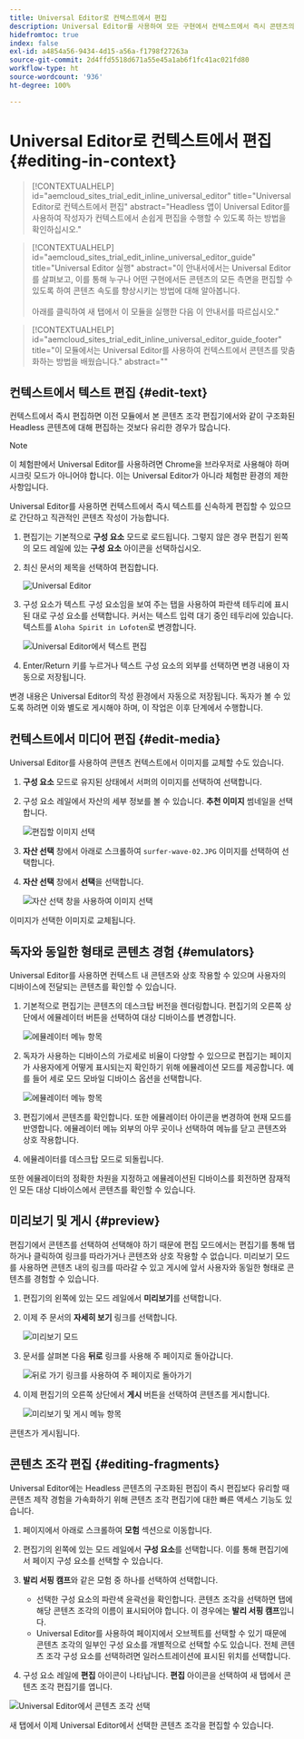 ```yaml
---
title: Universal Editor로 컨텍스트에서 편집
description: Universal Editor를 사용하여 모든 구현에서 컨텍스트에서 즉시 콘텐츠의 모든 측면을 편집할 수 있는 방법을 살펴보십시오.
hidefromtoc: true
index: false
exl-id: a4854a56-9434-4d15-a56a-f1798f27263a
source-git-commit: 2d4ffd5518d671a55e45a1ab6f1fc41ac021fd80
workflow-type: ht
source-wordcount: '936'
ht-degree: 100%

---
```



# Universal Editor로 컨텍스트에서 편집 {#editing-in-context}

>[!CONTEXTUALHELP]
>id="aemcloud_sites_trial_edit_inline_universal_editor"
>title="Universal Editor로 컨텍스트에서 편집"
>abstract="Headless 앱이 Universal Editor를 사용하여 작성자가 컨텍스트에서 손쉽게 편집을 수행할 수 있도록 하는 방법을 확인하십시오."

>[!CONTEXTUALHELP]
>id="aemcloud_sites_trial_edit_inline_universal_editor_guide"
>title="Universal Editor 실행"
>abstract="이 안내서에서는 Universal Editor를 살펴보고, 이를 통해 누구나 어떤 구현에서든 콘텐츠의 모든 측면을 편집할 수 있도록 하여 콘텐츠 속도를 향상시키는 방법에 대해 알아봅니다.<br><br>아래를 클릭하여 새 탭에서 이 모듈을 실행한 다음 이 안내서를 따르십시오."

>[!CONTEXTUALHELP]
>id="aemcloud_sites_trial_edit_inline_universal_editor_guide_footer"
>title="이 모듈에서는 Universal Editor를 사용하여 컨텍스트에서 콘텐츠를 맞춤화하는 방법을 배웠습니다."
>abstract=""

## 컨텍스트에서 텍스트 편집 {#edit-text}

컨텍스트에서 즉시 편집하면 이전 모듈에서 본 콘텐츠 조각 편집기에서와 같이 구조화된 Headless 콘텐츠에 대해 편집하는 것보다 유리한 경우가 많습니다.

>[!NOTE]
>
>이 체험판에서 Universal Editor를 사용하려면 Chrome을 브라우저로 사용해야 하며 시크릿 모드가 아니어야 합니다. 이는 Universal Editor가 아니라 체험판 환경의 제한 사항입니다.

Universal Editor를 사용하면 컨텍스트에서 즉시 텍스트를 신속하게 편집할 수 있으므로 간단하고 직관적인 콘텐츠 작성이 가능합니다.

1. 편집기는 기본적으로 **구성 요소** 모드로 로드됩니다. 그렇지 않은 경우 편집기 왼쪽의 모드 레일에 있는 **구성 요소** 아이콘을 선택하십시오.

1. 최신 문서의 제목을 선택하여 편집합니다.

   ![Universal Editor](assets/do-not-localize/ue-component-mode.png)

1. 구성 요소가 텍스트 구성 요소임을 보여 주는 탭을 사용하여 파란색 테두리에 표시된 대로 구성 요소를 선택합니다. 커서는 텍스트 입력 대기 중인 테두리에 있습니다. 텍스트를 `Aloha Spirit in Lofoten`로 변경합니다.

   ![Universal Editor에서 텍스트 편집](assets/do-not-localize/ue-edit-text-2.png)

1. Enter/Return 키를 누르거나 텍스트 구성 요소의 외부를 선택하면 변경 내용이 자동으로 저장됩니다.

변경 내용은 Universal Editor의 작성 환경에서 자동으로 저장됩니다. 독자가 볼 수 있도록 하려면 이와 별도로 게시해야 하며, 이 작업은 이후 단계에서 수행합니다.

## 컨텍스트에서 미디어 편집 {#edit-media}

Universal Editor를 사용하여 콘텐츠 컨텍스트에서 이미지를 교체할 수도 있습니다.

1. **구성 요소** 모드로 유지된 상태에서 서퍼의 이미지를 선택하여 선택합니다.

1. 구성 요소 레일에서 자산의 세부 정보를 볼 수 있습니다. **추천 이미지** 썸네일을 선택합니다.

   ![편집할 이미지 선택](assets/do-not-localize/ue-edit-media.png)

1. **자산 선택** 창에서 아래로 스크롤하여 `surfer-wave-02.JPG` 이미지를 선택하여 선택합니다.

1. **자산 선택** 창에서 **선택**&#x200B;을 선택합니다.

   ![자산 선택 창을 사용하여 이미지 선택](assets/do-not-localize/ue-select-asset.png)

이미지가 선택한 이미지로 교체됩니다.

## 독자와 동일한 형태로 콘텐츠 경험 {#emulators}

Universal Editor를 사용하면 컨텍스트 내 콘텐츠와 상호 작용할 수 있으며 사용자의 디바이스에 전달되는 콘텐츠를 확인할 수 있습니다.

1. 기본적으로 편집기는 콘텐츠의 데스크탑 버전을 렌더링합니다. 편집기의 오른쪽 상단에서 에뮬레이터 버튼을 선택하여 대상 디바이스를 변경합니다.

   ![에뮬레이터 메뉴 항목](assets/do-not-localize/ue-emulator-1.png)

1. 독자가 사용하는 디바이스의 가로세로 비율이 다양할 수 있으므로 편집기는 페이지가 사용자에게 어떻게 표시되는지 확인하기 위해 에뮬레이션 모드를 제공합니다. 예를 들어 세로 모드 모바일 디바이스 옵션을 선택합니다.

   ![에뮬레이터 메뉴 항목](assets/do-not-localize/ue-emulator-2.png)

1. 편집기에서 콘텐츠를 확인합니다. 또한 에뮬레이터 아이콘을 변경하여 현재 모드를 반영합니다. 에뮬레이터 메뉴 외부의 아무 곳이나 선택하여 메뉴를 닫고 콘텐츠와 상호 작용합니다.

1. 에뮬레이터를 데스크탑 모드로 되돌립니다.

또한 에뮬레이터의 정확한 차원을 지정하고 에뮬레이션된 디바이스를 회전하면 잠재적인 모든 대상 디바이스에서 콘텐츠를 확인할 수 있습니다.

## 미리보기 및 게시 {#preview}

편집기에서 콘텐츠를 선택하여 선택해야 하기 때문에 편집 모드에서는 편집기를 통해 탭하거나 클릭하여 링크를 따라가거나 콘텐츠와 상호 작용할 수 없습니다. 미리보기 모드를 사용하면 콘텐츠 내의 링크를 따라갈 수 있고 게시에 앞서 사용자와 동일한 형태로 콘텐츠를 경험할 수 있습니다.

1. 편집기의 왼쪽에 있는 모드 레일에서 **미리보기**&#x200B;를 선택합니다.

1. 이제 주 문서의 **자세히 보기** 링크를 선택합니다.

   ![미리보기 모드](assets/do-not-localize/ue-preview-publish-1.png)

1. 문서를 살펴본 다음 **뒤로** 링크를 사용해 주 페이지로 돌아갑니다.

   ![뒤로 가기 링크를 사용하여 주 페이지로 돌아가기](assets/do-not-localize/ue-preview-publish-3.png)

1. 이제 편집기의 오른쪽 상단에서 **게시** 버튼을 선택하여 콘텐츠를 게시합니다.

   ![미리보기 및 게시 메뉴 항목](assets/do-not-localize/ue-preview-publish-4.png)

콘텐츠가 게시됩니다.

## 콘텐츠 조각 편집 {#editing-fragments}

Universal Editor에는 Headless 콘텐츠의 구조화된 편집이 즉시 편집보다 유리할 때 콘텐츠 제작 경험을 가속화하기 위해 콘텐츠 조각 편집기에 대한 빠른 액세스 기능도 있습니다.

1. 페이지에서 아래로 스크롤하여 **모험** 섹션으로 이동합니다.

1. 편집기의 왼쪽에 있는 모드 레일에서 **구성 요소**&#x200B;를 선택합니다. 이를 통해 편집기에서 페이지 구성 요소를 선택할 수 있습니다.

1. **발리 서핑 캠프**&#x200B;와 같은 모험 중 하나를 선택하여 선택합니다.

   * 선택한 구성 요소의 파란색 윤곽선을 확인합니다. 콘텐츠 조각을 선택하면 탭에 해당 콘텐츠 조각의 이름이 표시되어야 합니다. 이 경우에는 **발리 서핑 캠프**&#x200B;입니다.
   * Universal Editor를 사용하여 페이지에서 오브젝트를 선택할 수 있기 때문에 콘텐츠 조각의 일부인 구성 요소를 개별적으로 선택할 수도 있습니다. 전체 콘텐츠 조각 구성 요소를 선택하려면 일러스트레이션에 표시된 위치를 선택합니다.

1. 구성 요소 레일에 **편집** 아이콘이 나타납니다. **편집** 아이콘을 선택하여 새 탭에서 콘텐츠 조각 편집기를 엽니다.

![Universal Editor에서 콘텐츠 조각 선택](assets/do-not-localize/ue-content-fragments.png)

새 탭에서 이제 Universal Editor에서 선택한 콘텐츠 조각을 편집할 수 있습니다.
